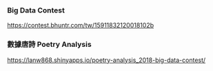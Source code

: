 ### Big Data Contest
https://contest.bhuntr.com/tw/15911832120018102b
### 數據唐詩 Poetry Analysis
https://lanw868.shinyapps.io/poetry-analysis_2018-big-data-contest/

